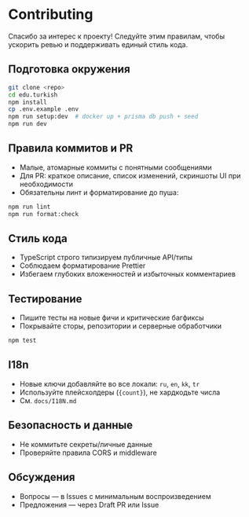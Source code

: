 # Contributing

Спасибо за интерес к проекту! Следуйте этим правилам, чтобы ускорить ревью и поддерживать единый стиль кода.

## Подготовка окружения

```bash
git clone <repo>
cd edu.turkish
npm install
cp .env.example .env
npm run setup:dev  # docker up + prisma db push + seed
npm run dev
```

## Правила коммитов и PR

- Малые, атомарные коммиты с понятными сообщениями
- Для PR: краткое описание, список изменений, скриншоты UI при необходимости
- Обязательны линт и форматирование до пуша:

```bash
npm run lint
npm run format:check
```

## Стиль кода

- TypeScript строго типизируем публичные API/типы
- Соблюдаем форматирование Prettier
- Избегаем глубоких вложенностей и избыточных комментариев

## Тестирование

- Пишите тесты на новые фичи и критические багфиксы
- Покрывайте сторы, репозитории и серверные обработчики

```bash
npm test
```

## I18n

- Новые ключи добавляйте во все локали: `ru`, `en`, `kk`, `tr`
- Используйте плейсхолдеры (`{count}`), не хардкодьте числа
- См. `docs/I18N.md`

## Безопасность и данные

- Не коммитьте секреты/личные данные
- Проверяйте правила CORS и middleware

## Обсуждения

- Вопросы — в Issues с минимальным воспроизведением
- Предложения — через Draft PR или Issue
